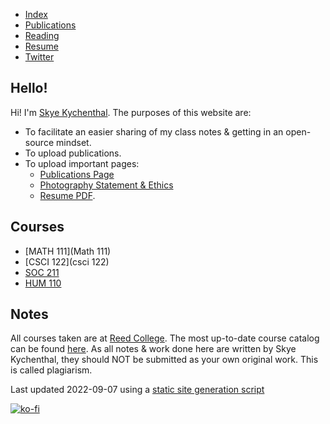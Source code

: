 - [Index](/)
- [Publications](/publications)
- [Reading](/reading)
- [Resume](/resume.pdf)
- [Twitter](https://www.twitter.com/skymochi64)

## Hello!

Hi! I'm [Skye Kychenthal](https://www.skymocha.net). The purposes of this website are:

- To facilitate an easier sharing of my class notes & getting in an open-source mindset.
- To upload publications.
- To upload important pages:
    - [Publications Page](/publications) 
    - [Photography Statement & Ethics](/photography)
    - [Resume PDF](/resume.pdf).

## Courses

- [MATH 111](Math 111)
- [CSCI 122](csci 122)
- [SOC 211](Courses/Soc211/)
- [HUM 110](Courses/Hum110/)

## Notes

All courses taken are at [Reed College](https://www.reed.edu). The most up-to-date course catalog can be found [here](https://www.reed.edu/catalog/). As all notes & work done here are written by Skye Kychenthal, they should NOT be submitted as your own original work. This is called plagiarism.

Last updated 2022-09-07 using a [static site generation script](https://github.com/SkyMocha/skymocha.github.io/blob/main/update.py)

[![ko-fi](https://ko-fi.com/img/githubbutton_sm.svg)](https://ko-fi.com/D1D5FBU2H)